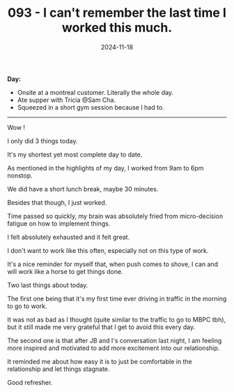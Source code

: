 ﻿---
title: 093 - I can't remember the last time I worked this much. 
date: 2024-11-18
categories: ["daily"]
tags: posts

---
**Day:** 

- Onsite at a montreal customer. Literally the whole day.
- Ate supper with Tricia @Sam Cha.
- Squeezed in a short gym session because I had to.
---
Wow !

I only did 3 things today.

It's my shortest yet most complete day to date.

As mentioned in the highlights of my day, I worked from 9am to 6pm nonstop.

We did have a short lunch break, maybe 30 minutes.

Besides that though, I just worked.

Time passed so quickly, my brain was absolutely fried from micro-decision fatigue on how to implement things.

I felt absolutely exhausted and it felt great.

I don't want to work like this often, especially not on this type of work.

It's a nice reminder for myself that, when push comes to shove, I can and will work like a horse to get things done.

Two last things about today.

The first one being that it's my first time ever driving in traffic in the morning to go to work.

It was not as bad as I thought (quite similar to the traffic to go to MBPC tbh), but it still made me very grateful that I get to avoid this every day.

The second one is that after JB and I's conversation last night, I am feeling more inspired and motivated to add more excitement into our relationship.

It reminded me about how easy it is to just be comfortable in the relationship and let things stagnate.

Good refresher.
